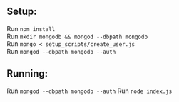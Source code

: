 ## Setup:
Run `npm install`  
Run `mkdir mongodb && mongod --dbpath mongodb`  
Run `mongo < setup_scripts/create_user.js`  
Run `mongod --dbpath mongodb --auth`

## Running:
Run `mongod --dbpath mongodb --auth`
Run `node index.js`